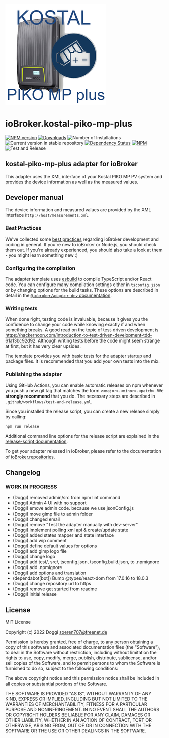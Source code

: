 ![Logo](admin/kostal-piko-mp-plus.png)

# ioBroker.kostal-piko-mp-plus

[![NPM version](https://img.shields.io/npm/v/iobroker.kostal-piko-mp-plus.svg)](https://www.npmjs.com/package/iobroker.kostal-piko-mp-plus)
[![Downloads](https://img.shields.io/npm/dm/iobroker.kostal-piko-mp-plus.svg)](https://www.npmjs.com/package/iobroker.kostal-piko-mp-plus)
![Number of Installations](https://iobroker.live/badges/kostal-piko-mp-plus-installed.svg)
![Current version in stable repository](https://iobroker.live/badges/kostal-piko-mp-plus-stable.svg)
[![Dependency Status](https://img.shields.io/david/Doggi/iobroker.kostal-piko-mp-plus.svg)](https://david-dm.org/Doggi/iobroker.kostal-piko-mp-plus)
[![NPM](https://nodei.co/npm/iobroker.kostal-piko-mp-plus.png?downloads=true)](https://nodei.co/npm/iobroker.kostal-piko-mp-plus/)
![Test and Release](https://github.com/Doggi/ioBroker.kostal-piko-mp-plus/workflows/Test%20and%20Release/badge.svg)

## kostal-piko-mp-plus adapter for ioBroker

This adapter uses the XML interface of your Kostal PIKO MP PV system and provides the device information as well as the measured values.

## Developer manual

The device information and measured values are provided by the XML interface `http://host/measurements.xml`.

### Best Practices

We've collected some [best practices](https://github.com/ioBroker/ioBroker.repositories#development-and-coding-best-practices) regarding ioBroker development and coding in general. If you're new to ioBroker or Node.js, you should
check them out. If you're already experienced, you should also take a look at them - you might learn something new :)

### Configuring the compilation

The adapter template uses [esbuild](https://esbuild.github.io/) to compile TypeScript and/or React code. You can configure many compilation settings
either in `tsconfig.json` or by changing options for the build tasks. These options are described in detail in the
[`@iobroker/adapter-dev` documentation](https://github.com/ioBroker/adapter-dev#compile-adapter-files).

### Writing tests

When done right, testing code is invaluable, because it gives you the
confidence to change your code while knowing exactly if and when
something breaks. A good read on the topic of test-driven development
is https://hackernoon.com/introduction-to-test-driven-development-tdd-61a13bc92d92.
Although writing tests before the code might seem strange at first, but it has very
clear upsides.

The template provides you with basic tests for the adapter startup and package files.
It is recommended that you add your own tests into the mix.

### Publishing the adapter

Using GitHub Actions, you can enable automatic releases on npm whenever you push a new git tag that matches the form
`v<major>.<minor>.<patch>`. We **strongly recommend** that you do. The necessary steps are described in `.github/workflows/test-and-release.yml`.

Since you installed the release script, you can create a new
release simply by calling:

```bash
npm run release
```

Additional command line options for the release script are explained in the
[release-script documentation](https://github.com/AlCalzone/release-script#command-line).

To get your adapter released in ioBroker, please refer to the documentation
of [ioBroker.repositories](https://github.com/ioBroker/ioBroker.repositories#requirements-for-adapter-to-get-added-to-the-latest-repository).

## Changelog

<!--
    Placeholder for the next version (at the beginning of the line):
    ### **WORK IN PROGRESS**
-->

### **WORK IN PROGRESS**

-   (Doggi) removed admin/src from npm lint command
-   (Doggi) Admin 4 UI with no support
-   (Doggi) emove admin code. because we use jsonConfig.js
-   (Doggi) move gimp file to admin folder
-   (Doggi) changed email
-   (Doggi) remove "Test the adapter manually with dev-server"
-   (Doggi) implement polling xml api & create/update state
-   (Doggi) added states mapper and state interface
-   (Doggi) add wip comment
-   (Doggi) define default values for options
-   (Doggi) add gimp logo file
-   (Doggi) change logo
-   (Doggi) add test/, src/, tsconfig.json, tsconfig.build.json, to .npmignore
-   (Doggi) add .npmignore
-   (Doggi) add options and translation
-   (dependabot[bot]) Bump @types/react-dom from 17.0.16 to 18.0.3
-   (Doggi) change repository url to https
-   (Doggi) remove get started from readme
-   (Doggi) initial release

## License

MIT License

Copyright (c) 2022 Doggi <soeren707@freenet.de>

Permission is hereby granted, free of charge, to any person obtaining a copy
of this software and associated documentation files (the "Software"), to deal
in the Software without restriction, including without limitation the rights
to use, copy, modify, merge, publish, distribute, sublicense, and/or sell
copies of the Software, and to permit persons to whom the Software is
furnished to do so, subject to the following conditions:

The above copyright notice and this permission notice shall be included in all
copies or substantial portions of the Software.

THE SOFTWARE IS PROVIDED "AS IS", WITHOUT WARRANTY OF ANY KIND, EXPRESS OR
IMPLIED, INCLUDING BUT NOT LIMITED TO THE WARRANTIES OF MERCHANTABILITY,
FITNESS FOR A PARTICULAR PURPOSE AND NONINFRINGEMENT. IN NO EVENT SHALL THE
AUTHORS OR COPYRIGHT HOLDERS BE LIABLE FOR ANY CLAIM, DAMAGES OR OTHER
LIABILITY, WHETHER IN AN ACTION OF CONTRACT, TORT OR OTHERWISE, ARISING FROM,
OUT OF OR IN CONNECTION WITH THE SOFTWARE OR THE USE OR OTHER DEALINGS IN THE
SOFTWARE.
